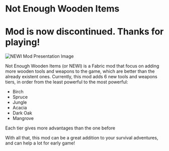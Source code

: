 # Not Enough Wooden Items

# Mod is now discontinued. Thanks for playing!

![NEWI Mod Presentation Image](https://github.com/M336G/NotEnoughWoodenItems/assets/75208577/13493a18-f75d-44fb-9408-42f05537bd8f)

Not Enough Wooden Items (or NEWI) is a Fabric mod that focus on adding more wooden tools and weapons to the game, which are better than the already existent ones. Currently, this mod adds 6 new tools and weapons tiers, in order from the least powerful to the most powerful:
- Birch
- Spruce
- Jungle
- Acacia
- Dark Oak
- Mangrove

Each tier gives more advantages than the one before

With all that, this mod can be a great addition to your survival adventures, and can help a lot for early game!
